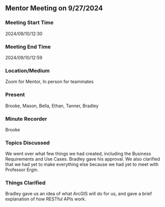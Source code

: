 ## Mentor Meeting on 9/27/2024
### Meeting Start Time

2024/09/10/12:30
### Meeting End Time

2024/09/10/12:59
### Location/Medium

Zoom for Mentor, In person for teammates
### Present

Brooke, Mason, Bella, Ethan, Tanner, Bradley
### Minute Recorder

Brooke
### Topics Discussed

We went over what few things we had created, including the Business Requirements and Use Cases. Bradley gave his approval. We also clarified that we had yet to make everything else because we had yet to meet with Professor Ergin.
### Things Clarified

Bradley gave us an idea of what ArcGIS will do for us, and gave a brief explanation of how RESTful APIs work.
